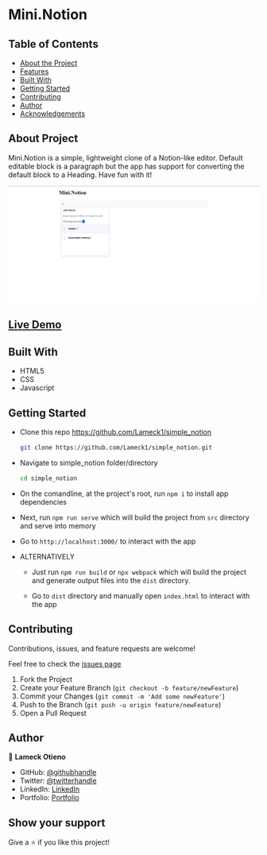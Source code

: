# Mini.Notion

## Table of Contents

* [About the Project](#about-the-project)
* [Features](#features)
* [Built With](#built-with)
* [Getting Started](#getting-started)
* [Contributing](#contributing)
* [Author](#author)
* [Acknowledgements](#acknowledgements)

## About Project

Mini.Notion is a simple, lightweight clone of a Notion-like editor. Default editable block is a paragraph but the app has support for converting the default block to a Heading. Have fun with it!

![screenshot](./src/assets/screenshot.png)

## [Live Demo](https://simplenotion.netlify.app/)

## Built With

* HTML5
* CSS
* Javascript

## Getting Started

* Clone this repo <https://github.com/Lameck1/simple_notion>

    ```bash
    git clone https://github.com/Lameck1/simple_notion.git
    ```

* Navigate to simple_notion folder/directory

    ```bash
    cd simple_notion
    ```

* On the comandline, at the project's root, run ```npm i``` to install app dependencies

* Next, run ```npm run serve``` which will build the project from ```src``` directory and serve into memory

* Go to ```http://localhost:3000/``` to interact with the app

* ALTERNATIVELY

  * Just run ```npm run build``` or ```npx webpack``` which will build the project and generate output files into the ```dist``` directory.

  * Go to ```dist``` directory and manually open ```index.html``` to interact with the app

## Contributing

Contributions, issues, and feature requests are welcome!

Feel free to check the [issues page](https://github.com/Lameck1/simple_notion/issues)

  1. Fork the Project
  2. Create your Feature Branch (`git checkout -b feature/newFeature`)
  3. Commit your Changes (`git commit -m 'Add some newFeature'`)
  4. Push to the Branch (`git push -u origin feature/newFeature`)
  5. Open a Pull Request

## Author

👤 **Lameck Otieno**

* GitHub: [@githubhandle](https://github.com/Lameck1)
* Twitter: [@twitterhandle](https://twitter.com/lameck721)
* LinkedIn: [LinkedIn](https://www.linkedin.com/in/lameck-odhiambo-642b7077/)
* Portfolio: [Portfolio](https://lameck.me)

## Show your support

Give a ⭐️ if you like this project!
